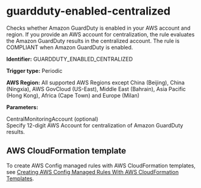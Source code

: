 # guardduty\-enabled\-centralized<a name="guardduty-enabled-centralized"></a>

Checks whether Amazon GuardDuty is enabled in your AWS account and region\. If you provide an AWS account for centralization, the rule evaluates the Amazon GuardDuty results in the centralized account\. The rule is COMPLIANT when Amazon GuardDuty is enabled\.

**Identifier:** GUARDDUTY\_ENABLED\_CENTRALIZED

**Trigger type:** Periodic

**AWS Region:** All supported AWS Regions except China \(Beijing\), China \(Ningxia\), AWS GovCloud \(US\-East\), Middle East \(Bahrain\), Asia Pacific \(Hong Kong\), Africa \(Cape Town\) and Europe \(Milan\)

**Parameters:**

 CentralMonitoringAccount \(optional\)  
Specify 12\-digit AWS Account for centralization of Amazon GuardDuty results\.

## AWS CloudFormation template<a name="w22aac11c29c17d187c15"></a>

To create AWS Config managed rules with AWS CloudFormation templates, see [Creating AWS Config Managed Rules With AWS CloudFormation Templates](aws-config-managed-rules-cloudformation-templates.md)\.